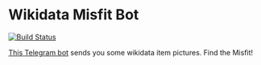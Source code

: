 # Wikidata Misfit Bot
[![Build Status](https://travis-ci.com/EdJoPaTo/wikidata-misfit-bot.svg?branch=master)](https://travis-ci.com/EdJoPaTo/wikidata-misfit-bot)

[This Telegram bot](https://t.me/WikidataMisfitBot) sends you some wikidata item pictures. Find the Misfit!
